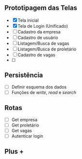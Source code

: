## Prototipagem das Telas

- [x] Tela inicial
- [x] Tela de Login (Unificado)
- [ ] Cadastro da empresa
- [ ] Cadastro de usuário
- [ ] Listagem/Busca de vagas
- [ ] Listagem/Busca de proletário
- [ ] Cadastro de vagas
- [ ] 

## Persistência
- [ ] Definir esquema dos dados
- [ ] Funções de _write_, _read_ e _search_

## Rotas
- [ ] Get empresa
- [ ] Get proletário
- [ ] Get vagas
- [ ] Autenticar login

## Plus +
